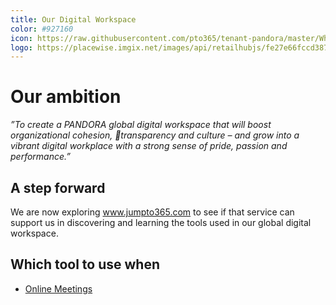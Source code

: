 ```yaml
---
title: Our Digital Workspace
color: #927160
icon: https://raw.githubusercontent.com/pto365/tenant-pandora/master/White-pandora-o-crown.png
logo: https://placewise.imgix.net/images/api/retailhubjs/fe27e66fccd387cd97fe1f54495b858c
---
```


# Our ambition

*”To create a PANDORA global digital workspace 
that will boost organizational cohesion, transparency and culture – and grow into a vibrant digital workplace with a strong sense of pride, passion and performance.”*                                                       


## A step forward

We are now exploring www.jumpto365.com to see if that service can support us in discovering and learning the tools used in our global digital workspace.

## Which tool to use when

- [Online Meetings](https://preview.app.jumpto365.com/scenario/generic/pandora-online-meetings/default)

